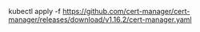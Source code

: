 kubectl apply -f https://github.com/cert-manager/cert-manager/releases/download/v1.16.2/cert-manager.yaml
